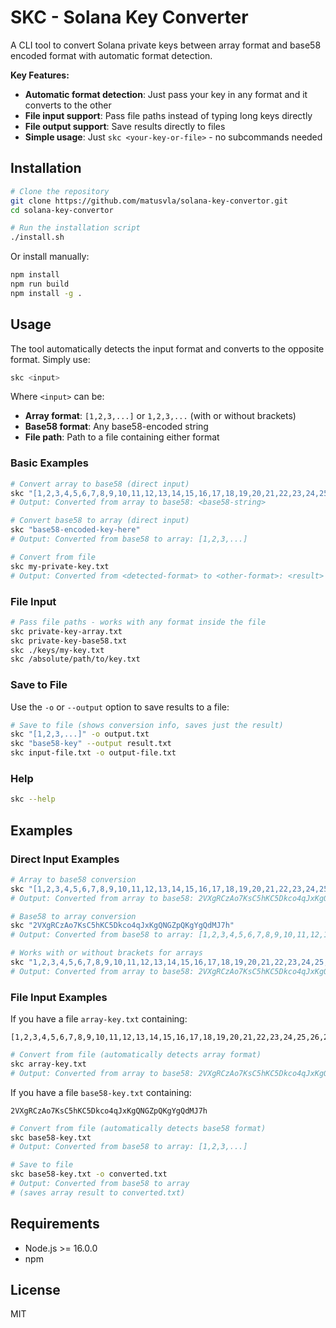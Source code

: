 # SKC - Solana Key Converter

A CLI tool to convert Solana private keys between array format and base58 encoded format with automatic format detection.

**Key Features:**
- **Automatic format detection**: Just pass your key in any format and it converts to the other
- **File input support**: Pass file paths instead of typing long keys directly  
- **File output support**: Save results directly to files
- **Simple usage**: Just `skc <your-key-or-file>` - no subcommands needed

## Installation

```bash
# Clone the repository
git clone https://github.com/matusvla/solana-key-convertor.git
cd solana-key-convertor

# Run the installation script
./install.sh
```

Or install manually:

```bash
npm install
npm run build
npm install -g .
```

## Usage

The tool automatically detects the input format and converts to the opposite format. Simply use:

```bash
skc <input>
```

Where `<input>` can be:
- **Array format**: `[1,2,3,...]` or `1,2,3,...` (with or without brackets)
- **Base58 format**: Any base58-encoded string
- **File path**: Path to a file containing either format

### Basic Examples

```bash
# Convert array to base58 (direct input)
skc "[1,2,3,4,5,6,7,8,9,10,11,12,13,14,15,16,17,18,19,20,21,22,23,24,25,26,27,28,29,30,31,32,33,34,35,36,37,38,39,40,41,42,43,44,45,46,47,48,49,50,51,52,53,54,55,56,57,58,59,60,61,62,63,64]"
# Output: Converted from array to base58: <base58-string>

# Convert base58 to array (direct input)  
skc "base58-encoded-key-here"
# Output: Converted from base58 to array: [1,2,3,...]

# Convert from file
skc my-private-key.txt
# Output: Converted from <detected-format> to <other-format>: <result>
```

### File Input

```bash
# Pass file paths - works with any format inside the file
skc private-key-array.txt
skc private-key-base58.txt
skc ./keys/my-key.txt
skc /absolute/path/to/key.txt
```

### Save to File

Use the `-o` or `--output` option to save results to a file:

```bash
# Save to file (shows conversion info, saves just the result)
skc "[1,2,3,...]" -o output.txt
skc "base58-key" --output result.txt
skc input-file.txt -o output-file.txt
```

### Help

```bash
skc --help
```

## Examples

### Direct Input Examples

```bash
# Array to base58 conversion
skc "[1,2,3,4,5,6,7,8,9,10,11,12,13,14,15,16,17,18,19,20,21,22,23,24,25,26,27,28,29,30,31,32,33,34,35,36,37,38,39,40,41,42,43,44,45,46,47,48,49,50,51,52,53,54,55,56,57,58,59,60,61,62,63,64]"
# Output: Converted from array to base58: 2VXgRCzAo7KsC5hKC5Dkco4qJxKgQNGZpQKgYgQdMJ7h

# Base58 to array conversion
skc "2VXgRCzAo7KsC5hKC5Dkco4qJxKgQNGZpQKgYgQdMJ7h"
# Output: Converted from base58 to array: [1,2,3,4,5,6,7,8,9,10,11,12,13,14,15,16,17,18,19,20,21,22,23,24,25,26,27,28,29,30,31,32,33,34,35,36,37,38,39,40,41,42,43,44,45,46,47,48,49,50,51,52,53,54,55,56,57,58,59,60,61,62,63,64]

# Works with or without brackets for arrays
skc "1,2,3,4,5,6,7,8,9,10,11,12,13,14,15,16,17,18,19,20,21,22,23,24,25,26,27,28,29,30,31,32,33,34,35,36,37,38,39,40,41,42,43,44,45,46,47,48,49,50,51,52,53,54,55,56,57,58,59,60,61,62,63,64"
# Output: Converted from array to base58: 2VXgRCzAo7KsC5hKC5Dkco4qJxKgQNGZpQKgYgQdMJ7h
```

### File Input Examples

If you have a file `array-key.txt` containing:
```
[1,2,3,4,5,6,7,8,9,10,11,12,13,14,15,16,17,18,19,20,21,22,23,24,25,26,27,28,29,30,31,32,33,34,35,36,37,38,39,40,41,42,43,44,45,46,47,48,49,50,51,52,53,54,55,56,57,58,59,60,61,62,63,64]
```

```bash
# Convert from file (automatically detects array format)
skc array-key.txt
# Output: Converted from array to base58: 2VXgRCzAo7KsC5hKC5Dkco4qJxKgQNGZpQKgYgQdMJ7h
```

If you have a file `base58-key.txt` containing:
```
2VXgRCzAo7KsC5hKC5Dkco4qJxKgQNGZpQKgYgQdMJ7h
```

```bash
# Convert from file (automatically detects base58 format)
skc base58-key.txt  
# Output: Converted from base58 to array: [1,2,3,...]

# Save to file
skc base58-key.txt -o converted.txt
# Output: Converted from base58 to array
# (saves array result to converted.txt)
```

## Requirements

- Node.js >= 16.0.0
- npm

## License

MIT